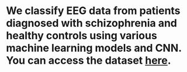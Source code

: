 # We classify EEG data from patients diagnosed with schizophrenia and healthy controls using various machine learning models and CNN. You can access the dataset [here](https://repod.icm.edu.pl/dataset.xhtml?persistentId=doi:10.18150/repod.0107441).

